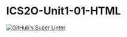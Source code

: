 # ICS2O-Unit1-01-HTML

[![GitHub's Super Linter](https://github.com/CristianoSellitto/ICS2O-Unit1-01-HTML/workflows/GitHub's%20Super%20Linter/badge.svg)](https://github.com/CristianoSellitto/ICS2O-Unit1-01-HTML/actions)

